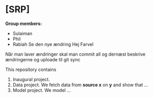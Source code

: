 # \[SRP\]

**Group members:**
- Sulaiman
- Phil
- Rabiah
Se den nye ændring
Hej 
Farvel

Når man laver ændringer skal man commit all og dernæst beskrive ændringerne og uploade til git sync

This repository contains  
1. Inaugural project. 
2. Data project. We fetch data from **source x** on **y** and show that ...
3. Model project. We model ...
